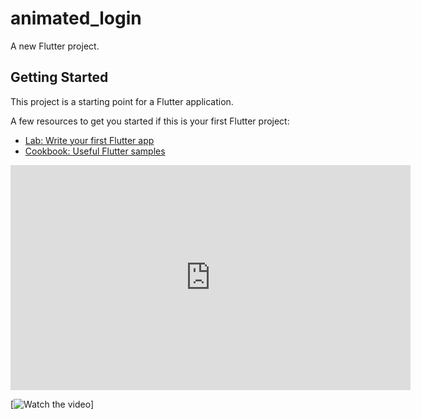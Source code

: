 # animated_login

A new Flutter project.

## Getting Started

This project is a starting point for a Flutter application.

A few resources to get you started if this is your first Flutter project:

- [Lab: Write your first Flutter app](https://docs.flutter.dev/get-started/codelab)
- [Cookbook: Useful Flutter samples](https://docs.flutter.dev/cookbook)

<iframe title="vimeo-player" src="https://player.vimeo.com/video/805230571?h=0c9726d572" width="640" height="360" frameborder="0" allowfullscreen></iframe>

[![Watch the video](https://img.youtube.com/vi/T-D1KVIuvjA/maxresdefault.jpg)]
